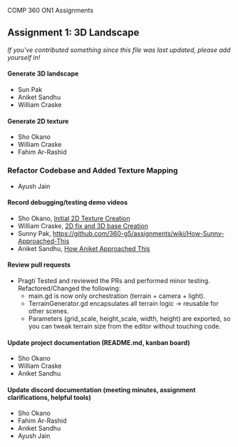 COMP 360 ON1 Assignments


## Assignment 1: 3D Landscape
*If you've contributed something since this file was last updated, please add yourself in!*

#### Generate 3D landscape
- Sun Pak
- Aniket Sandhu
- William Craske
#### Generate 2D texture
- Sho Okano
- William Craske
- Fahim Ar-Rashid

### Refactor Codebase and Added Texture Mapping
- Ayush Jain

#### Record debugging/testing demo videos
- Sho Okano, [Initial 2D Texture Creation](https://youtu.be/Hb5TNBVI_qE)
- William Craske, [2D fix and 3D base Creation](https://www.youtube.com/watch?v=Jn8QvWzMxn8)
- Sunny Pak, https://github.com/360-g5/assignments/wiki/How-Sunny-Approached-This
- Aniket Sandhu, [How Aniket Approached This](https://github.com/360-g5/assignments/wiki/How-Aniket-Approached-This)

#### Review pull requests
- Pragti
  Tested and reviewed the PRs and performed minor testing. 
  Refactored/Changed the following:
    - main.gd is now only orchestration (terrain + camera + light).
    - TerrainGenerator.gd encapsulates all terrain logic → reusable for other scenes.
    - Parameters (grid_scale, height_scale, width, height) are exported, so you can tweak terrain size from the editor without touching code.
  
#### Update project documentation (README.md, kanban board)
- Sho Okano
- William Craske
- Aniket Sandhu
#### Update discord documentation (meeting minutes, assignment clarifications, helpful tools) 
- Sho Okano
- Fahim Ar-Rashid
- Aniket Sandhu
- Ayush Jain
